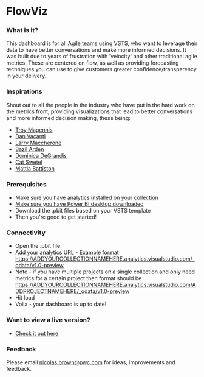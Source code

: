 # FlowViz

### What is it?
This dashboard is for all Agile teams using VSTS, who want to leverage their data to have better conversations and make more informed decisions. It was built due to years of frustration with 'velocity' and other traditional agile metrics. These are centered on flow, as well as providing forecasting techniques you can use to give customers greater confidence/transparency in your delivery.

### Inspirations

Shout out to all the people in the industry who have put in the hard work on the metrics front, providing visualizations that lead to better conversations and more informed decision making, these being:

* [Troy Magennis](https://twitter.com/t_magennis)
* [Dan Vacanti](https://twitter.com/danvacanti)
* [Larry Maccherone](https://twitter.com/LMaccherone)
* [Bazil Arden](https://twitter.com/bazila)
* [Dominica DeGrandis](https://twitter.com/dominicad)
* [Cat Swetel](https://twitter.com/CatSwetel)
* [Mattia Battiston](https://twitter.com/BattistonMattia)

### Prerequisites
* [Make sure you have analytics installed on your collection](https://marketplace.visualstudio.com/items?itemName=ms.vss-analytics)
* [Make sure you have Power BI desktop downloaded](https://www.microsoft.com/en-us/download/details.aspx?id=45331)
* Download the .pbit files based on your VSTS template
* Then you're good to get started!

### Connectivity
* Open the .pbit file
* Add your analytics URL - Example format https://ADDYOURCOLLECTIONNAMEHERE.analytics.visualstudio.com/_odata/v1.0-preview
* Note - if you have multiple projects on a single collection and only need metrics for a certain project then format should be https://ADDYOURCOLLECTIONNAMEHERE.analytics.visualstudio.com/ADDPROJECTNAMEHERE/_odata/v1.0-preview
* Hit load
* Voila - your dashboard is up to date!

### Want to view a live version?
* [Check it out here](https://app.powerbi.com/view?r=eyJrIjoiOWM4Mzc5ZmItNjAxNi00MzU1LWFkOTQtODcwOTUwYzI0NWRhIiwidCI6IjUxMzI5NGEwLTNlMjAtNDFiMi1hOTcwLTZkMzBiZjE1NDZmYSIsImMiOjZ9)

### Feedback
Please email nicolas.brown@pwc.com for ideas, improvements and feedback.
